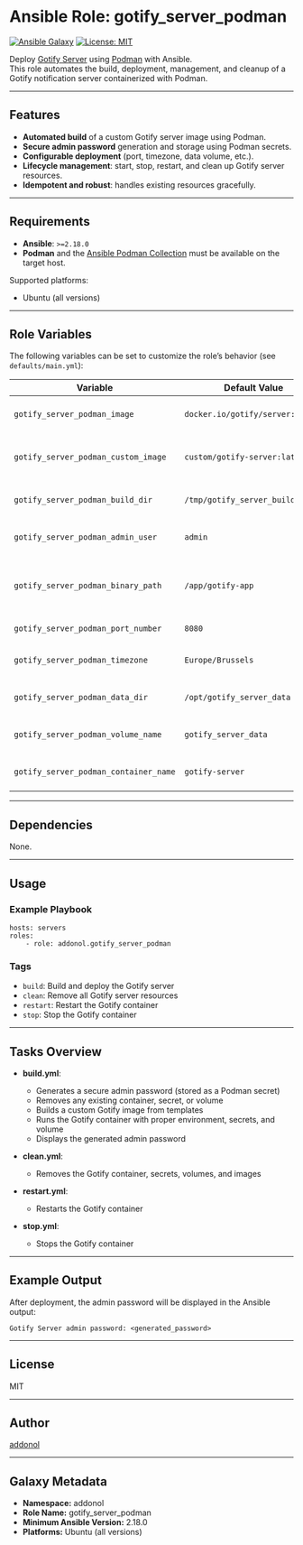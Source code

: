 # Ansible Role: gotify_server_podman

[![Ansible Galaxy](https://img.shields.io/badge/galaxy-addonol.gotify_server_podman-blue.svg)](https://galaxy.ansible.com/addonol/gotify_server_podman)
[![License: MIT](https://img.shields.io/badge/license-MIT-green.svg)](LICENSE)

Deploy [Gotify Server](https://gotify.net/) using [Podman](https://podman.io/) with Ansible.  
This role automates the build, deployment, management, and cleanup of a Gotify notification server containerized with Podman.

---

## Features

- **Automated build** of a custom Gotify server image using Podman.
- **Secure admin password** generation and storage using Podman secrets.
- **Configurable deployment** (port, timezone, data volume, etc.).
- **Lifecycle management**: start, stop, restart, and clean up Gotify server resources.
- **Idempotent and robust**: handles existing resources gracefully.

---

## Requirements

- **Ansible**: `>=2.18.0`
- **Podman** and the [Ansible Podman Collection](https://docs.ansible.com/ansible/latest/collections/containers/podman/index.html) must be available on the target host.

Supported platforms:
- Ubuntu (all versions)

---

## Role Variables

The following variables can be set to customize the role’s behavior (see `defaults/main.yml`):

| Variable                               | Default Value                      | Description                                 |
|----------------------------------------|------------------------------------|---------------------------------------------|
| `gotify_server_podman_image`           | `docker.io/gotify/server:latest`   | Base Gotify image to use                    |
| `gotify_server_podman_custom_image`    | `custom/gotify-server:latest`      | Name for the custom-built image             |
| `gotify_server_podman_build_dir`       | `/tmp/gotify_server_build`         | Build context directory                     |
| `gotify_server_podman_admin_user`      | `admin`                            | Gotify admin username                       |
| `gotify_server_podman_binary_path`     | `/app/gotify-app`                  | Path to Gotify binary in the container      |
| `gotify_server_podman_port_number`     | `8080`                             | Host port for Gotify                        |
| `gotify_server_podman_timezone`        | `Europe/Brussels`                  | Timezone for the container                  |
| `gotify_server_podman_data_dir`        | `/opt/gotify_server_data`          | Data directory on the host                  |
| `gotify_server_podman_volume_name`     | `gotify_server_data`               | Podman volume name                          |
| `gotify_server_podman_container_name`  | `gotify-server`                    | Name of the Gotify container                |

---

## Dependencies

None.

---

## Usage

### Example Playbook

```
hosts: servers
roles:
    - role: addonol.gotify_server_podman
```


### Tags

- `build`: Build and deploy the Gotify server
- `clean`: Remove all Gotify server resources
- `restart`: Restart the Gotify container
- `stop`: Stop the Gotify container

---

## Tasks Overview

- **build.yml**:  
  - Generates a secure admin password (stored as a Podman secret)
  - Removes any existing container, secret, or volume
  - Builds a custom Gotify image from templates
  - Runs the Gotify container with proper environment, secrets, and volume
  - Displays the generated admin password

- **clean.yml**:  
  - Removes the Gotify container, secrets, volumes, and images

- **restart.yml**:  
  - Restarts the Gotify container

- **stop.yml**:  
  - Stops the Gotify container

---

## Example Output

After deployment, the admin password will be displayed in the Ansible output:

```
Gotify Server admin password: <generated_password>
```

---

## License

MIT

---

## Author

[addonol](https://galaxy.ansible.com/addonol)

---

## Galaxy Metadata

- **Namespace:** addonol
- **Role Name:** gotify_server_podman
- **Minimum Ansible Version:** 2.18.0
- **Platforms:** Ubuntu (all versions)

